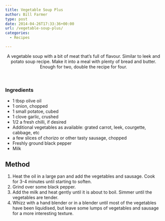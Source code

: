 ```yaml
---
title: Vegetable Soup Plus
author: Bill Farmer
type: post
date: 2014-04-26T17:33:36+00:00
url: /vegetable-soup-plus/
categories:
  - Recipes

---
```

<header>A vegetable soup with a bit of meat that’s full of flavour. Similar to leek and potato soup recipe. Make it into a meal with plenty of bread and butter. Enough for two, double the recipe for four.</header> 

### Ingredients

  * 1 tbsp olive oil
  * 1 onion, chopped
  * 1 small potatoe, cubed
  * 1 clove garlic, crushed
  * 1/2 a fresh chilli, if desired
  * Additional vegetables as available: grated carrot, leek, courgette, cabbage, etc
  * a few slices of chorizo or other tasty sausage, chopped
  * Freshly ground black pepper
  * Milk

## Method

  1. Heat the oil in a large pan and add the vegetables and sausage. Cook for 3-4 minutes until starting to soften.
  2. Grind over some black pepper.
  3. Add the milk and heat gently until it is about to boil. Simmer until the vegetables are tender.
  4. Whizz with a hand blender or in a blender until most of the vegetables have been liquidised, but leave some lumps of vegetables and sausage for a more interesting texture.